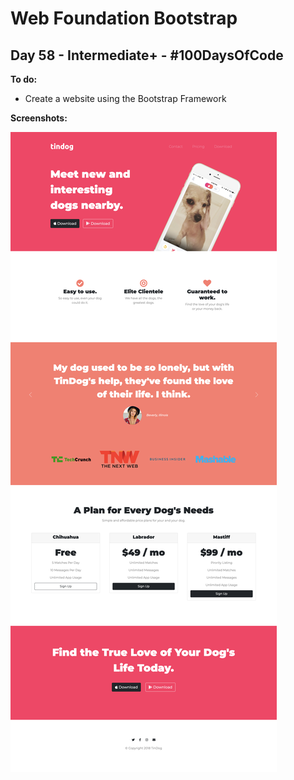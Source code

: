 # Web Foundation Bootstrap
## Day 58 - Intermediate+ - \#100DaysOfCode

**To do:**
* Create a website using the Bootstrap Framework

**Screenshots:**

![](https://github.com/adrianurdar/100DaysOfCode-Bootcamp/blob/main/Day-058/screenshots/screencapture-file-Users-adrian-urdar-Dev-TinDog-Start-Here-index-html-2020-12-28-08_20_06.png)

